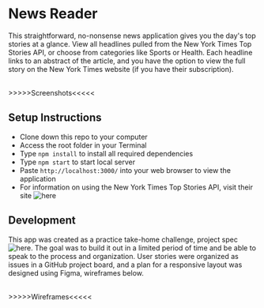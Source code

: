 # News Reader

This straightforward, no-nonsense news application gives you the day's top stories at a glance. View all headlines pulled from the New York Times Top Stories API, or choose from categories like Sports or Health. Each headline links to an abstract of the article, and you have the option to view the full story on the New York Times website (if you have their subscription).

<br>>>>>>Screenshots<<<<<

## Setup Instructions

- Clone down this repo to your computer
- Access the root folder in your Terminal
- Type `npm install` to install all required dependencies
- Type `npm start` to start local server  
- Paste `http://localhost:3000/` into your web browser to view the application
- For information on using the New York Times Top Stories API, visit their site ![here](https://developer.nytimes.com/docs/top-stories-product/1/overview)

## Development

This app was created as a practice take-home challenge, project spec ![here](https://mod4.turing.edu/projects/take_home/take_home_fe). The goal was to build it out in a limited period of time and be able to speak to the process and organization. User stories were organized as issues in a GitHub project board, and a plan for a responsive layout was designed using Figma, wireframes below.

<br>>>>>>Wireframes<<<<<


